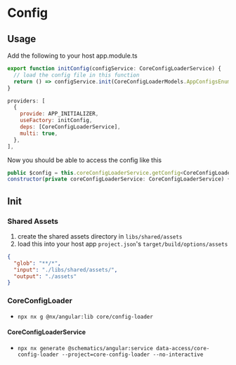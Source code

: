 # Config

## Usage

Add the following to your host app.module.ts

```javascript
export function initConfig(configService: CoreConfigLoaderService) {
  // load the config file in this function
  return () => configService.init(CoreConfigLoaderModels.AppConfigsEnum.YOUR_APP_NAME);
}
```

```javascript
providers: [
  {
    provide: APP_INITIALIZER,
    useFactory: initConfig,
    deps: [CoreConfigLoaderService],
    multi: true,
  },
],
```

Now you should be able to access the config like this

```javascript
public $config = this.coreConfigLoaderService.getConfig<CoreConfigLoaderModels.IHostDndConfig>();
constructor(private coreConfigLoaderService: CoreConfigLoaderService) {}
```

## Init

### Shared Assets

1. create the shared assets directory in `libs/shared/assets`
2. load this into your host app `project.json`'s `target/build/options/assets`

```json
{
  "glob": "**/*",
  "input": "./libs/shared/assets/",
  "output": "./assets"
}
```

### CoreConfigLoader

- `npx nx g @nx/angular:lib core/config-loader`

#### CoreConfigLoaderService

- `npx nx generate @schematics/angular:service data-access/core-config-loader --project=core-config-loader --no-interactive`
